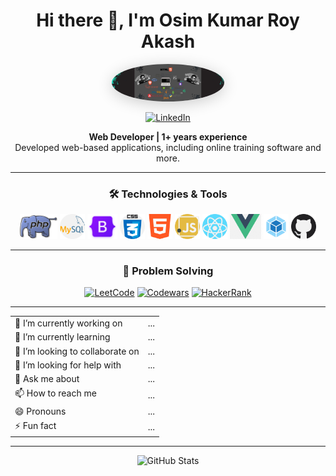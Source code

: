 <h1 align="center">Hi there 👋, I'm Osim Kumar Roy Akash</h1>

<p align="center">
    <img src="osim2..jpeg" alt="Osim Kumar Roy Akash" width="180" style="border-radius:50%; box-shadow:0 4px 24px rgba(0,0,0,0.2);">
</p>

<p align="center">
    <a href="https://www.linkedin.com/in/osim-kumar-roy-akash-164418184">
        <img src="https://img.shields.io/badge/-LinkedIn-blue?style=flat-square&logo=Linkedin&logoColor=white" alt="LinkedIn">
    </a>
</p>

<p align="center">
    <b>Web Developer | 1+ years experience</b><br>
    Developed web-based applications, including online training software and more.
</p>

---

<h3 align="center">🛠️ Technologies & Tools</h3>
<p align="center">
    <img src="php.svg" alt="PHP" height="40"/>
    <img src="mysql.png" alt="MySQL" height="40"/>
    <img src="bootstrap5.png" alt="Bootstrap 5" height="40"/>
    <img src="css.png" alt="CSS" height="40"/>
    <img src="html-5.png" alt="HTML5" height="40"/>
    <img src="javascript.png" alt="JavaScript" height="40"/>
    <img src="react.png" alt="React" height="40"/>
    <img src="vuejs.png" alt="Vue.js" height="40"/>
    <img src="webpack.svg" alt="Webpack" height="40"/>
    <img src="github.png" alt="GitHub" height="40"/>
</p>

---

<h3 align="center">🚀 Problem Solving</h3>
<p align="center">
    <a href="https://leetcode.com/"><img src="https://img.shields.io/badge/LeetCode-FFA116?style=flat-square&logo=LeetCode&logoColor=white" alt="LeetCode"></a>
    <a href="https://www.codewars.com/"><img src="https://img.shields.io/badge/Codewars-B1361E?style=flat-square&logo=Codewars&logoColor=white" alt="Codewars"></a>
    <a href="https://www.hackerrank.com/"><img src="https://img.shields.io/badge/HackerRank-2EC866?style=flat-square&logo=HackerRank&logoColor=white" alt="HackerRank"></a>
</p>

---

<table align="center">
    <tr>
        <td>🔭 I’m currently working on</td>
        <td>...</td>
    </tr>
    <tr>
        <td>🌱 I’m currently learning</td>
        <td>...</td>
    </tr>
    <tr>
        <td>👯 I’m looking to collaborate on</td>
        <td>...</td>
    </tr>
    <tr>
        <td>🤔 I’m looking for help with</td>
        <td>...</td>
    </tr>
    <tr>
        <td>💬 Ask me about</td>
        <td>...</td>
    </tr>
    <tr>
        <td>📫 How to reach me</td>
        <td>...</td>
    </tr>
    <tr>
        <td>😄 Pronouns</td>
        <td>...</td>
    </tr>
    <tr>
        <td>⚡ Fun fact</td>
        <td>...</td>
    </tr>
</table>

---

<p align="center">
    <img src="https://github-readme-stats.vercel.app/api?username=osim-kumar-roy-akash&show_icons=true&theme=github_dark" alt="GitHub Stats" height="160">
</p>
